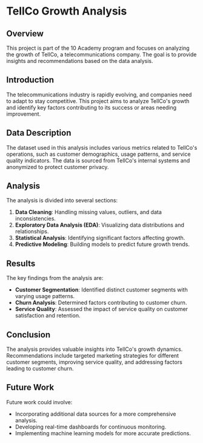 # TellCo Growth Analysis

## Overview

This project is part of the 10 Academy program and focuses on analyzing the growth of TellCo, a telecommunications company. The goal is to provide insights and recommendations based on the data analysis.


## Introduction

The telecommunications industry is rapidly evolving, and companies need to adapt to stay competitive. This project aims to analyze TellCo's growth and identify key factors contributing to its success or areas needing improvement.

## Data Description

The dataset used in this analysis includes various metrics related to TellCo's operations, such as customer demographics, usage patterns, and service quality indicators. The data is sourced from TellCo's internal systems and anonymized to protect customer privacy.

## Analysis

The analysis is divided into several sections:

1. **Data Cleaning**: Handling missing values, outliers, and data inconsistencies.
2. **Exploratory Data Analysis (EDA)**: Visualizing data distributions and relationships.
3. **Statistical Analysis**: Identifying significant factors affecting growth.
4. **Predictive Modeling**: Building models to predict future growth trends.

## Results

The key findings from the analysis are:

- **Customer Segmentation**: Identified distinct customer segments with varying usage patterns.
- **Churn Analysis**: Determined factors contributing to customer churn.
- **Service Quality**: Assessed the impact of service quality on customer satisfaction and retention.

## Conclusion

The analysis provides valuable insights into TellCo's growth dynamics. Recommendations include targeted marketing strategies for different customer segments, improving service quality, and addressing factors leading to customer churn.

## Future Work

Future work could involve:

- Incorporating additional data sources for a more comprehensive analysis.
- Developing real-time dashboards for continuous monitoring.
- Implementing machine learning models for more accurate predictions.

